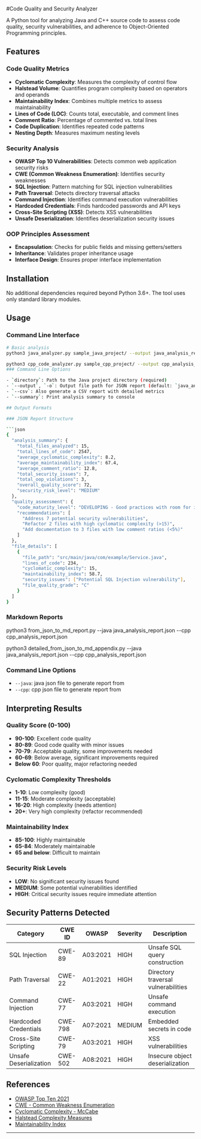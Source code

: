 #Code Quality and Security Analyzer

A  Python tool for analyzing Java and C++ source code to assess code quality, security vulnerabilities, and adherence to Object-Oriented Programming principles.

## Features

### Code Quality Metrics
- **Cyclomatic Complexity**: Measures the complexity of control flow
- **Halstead Volume**: Quantifies program complexity based on operators and operands
- **Maintainability Index**: Combines multiple metrics to assess maintainability
- **Lines of Code (LOC)**: Counts total, executable, and comment lines
- **Comment Ratio**: Percentage of commented vs. total lines
- **Code Duplication**: Identifies repeated code patterns
- **Nesting Depth**: Measures maximum nesting levels

### Security Analysis
- **OWASP Top 10 Vulnerabilities**: Detects common web application security risks
- **CWE (Common Weakness Enumeration)**: Identifies security weaknesses
- **SQL Injection**: Pattern matching for SQL injection vulnerabilities
- **Path Traversal**: Detects directory traversal attacks
- **Command Injection**: Identifies command execution vulnerabilities
- **Hardcoded Credentials**: Finds hardcoded passwords and API keys
- **Cross-Site Scripting (XSS)**: Detects XSS vulnerabilities
- **Unsafe Deserialization**: Identifies deserialization security issues

### OOP Principles Assessment
- **Encapsulation**: Checks for public fields and missing getters/setters
- **Inheritance**: Validates proper inheritance usage
- **Interface Design**: Ensures proper interface implementation

## Installation

No additional dependencies required beyond Python 3.6+. The tool uses only standard library modules.

## Usage

### Command Line Interface

```bash
# Basic analysis
python3 java_analyzer.py sample_java_project/ --output java_analysis_report.json

python3 cpp_code_analyzer.py sample_cpp_project/ --output cpp_analysis_report.json
### Command Line Options

- `directory`: Path to the Java project directory (required)
- `--output`, `-o`: Output file path for JSON report (default: `java_analysis_report.json`)
- `--csv`: Also generate a CSV report with detailed metrics
- `--summary`: Print analysis summary to console

## Output Formats

### JSON Report Structure

```json
{
  "analysis_summary": {
    "total_files_analyzed": 15,
    "total_lines_of_code": 2547,
    "average_cyclomatic_complexity": 8.2,
    "average_maintainability_index": 67.4,
    "average_comment_ratio": 12.8,
    "total_security_issues": 7,
    "total_oop_violations": 3,
    "overall_quality_score": 72,
    "security_risk_level": "MEDIUM"
  },
  "quality_assessment": {
    "code_maturity_level": "DEVELOPING - Good practices with room for improvement",
    "recommendations": [
      "Address 7 potential security vulnerabilities",
      "Refactor 2 files with high cyclomatic complexity (>15)",
      "Add documentation to 3 files with low comment ratios (<5%)"
    ]
  },
  "file_details": [
    {
      "file_path": "src/main/java/com/example/Service.java",
      "lines_of_code": 234,
      "cyclomatic_complexity": 15,
      "maintainability_index": 58.7,
      "security_issues": ["Potential SQL Injection vulnerability"],
      "file_quality_grade": "C"
    }
  ]
}
```

### Markdown Reports

python3 from_json_to_md_report.py --java java_analysis_report.json --cpp cpp_analysis_report.json

python3 detailed_from_json_to_md_appendix.py --java java_analysis_report.json --cpp cpp_analysis_report.json

### Command Line Options

- `--java`: java json file to generate report from
- `--cpp`: cpp json file to generate report from


## Interpreting Results

### Quality Score (0-100)
- **90-100**: Excellent code quality
- **80-89**: Good code quality with minor issues
- **70-79**: Acceptable quality, some improvements needed
- **60-69**: Below average, significant improvements required
- **Below 60**: Poor quality, major refactoring needed

### Cyclomatic Complexity Thresholds
- **1-10**: Low complexity (good)
- **11-15**: Moderate complexity (acceptable)
- **16-20**: High complexity (needs attention)
- **20+**: Very high complexity (refactor recommended)

### Maintainability Index
- **85-100**: Highly maintainable
- **65-84**: Moderately maintainable
- **65 and below**: Difficult to maintain

### Security Risk Levels
- **LOW**: No significant security issues found
- **MEDIUM**: Some potential vulnerabilities identified
- **HIGH**: Critical security issues require immediate attention

## Security Patterns Detected

| Category | CWE ID | OWASP | Severity | Description |
|----------|--------|-------|----------|-------------|
| SQL Injection | CWE-89 | A03:2021 | HIGH | Unsafe SQL query construction |
| Path Traversal | CWE-22 | A01:2021 | HIGH | Directory traversal vulnerabilities |
| Command Injection | CWE-77 | A03:2021 | HIGH | Unsafe command execution |
| Hardcoded Credentials | CWE-798 | A07:2021 | MEDIUM | Embedded secrets in code |
| Cross-Site Scripting | CWE-79 | A03:2021 | HIGH | XSS vulnerabilities |
| Unsafe Deserialization | CWE-502 | A08:2021 | HIGH | Insecure object deserialization |



## References

- [OWASP Top Ten 2021](https://owasp.org/www-project-top-ten/)
- [CWE - Common Weakness Enumeration](https://cwe.mitre.org/)
- [Cyclomatic Complexity - McCabe](https://www.mccabe.com/pdf/mccabe-nist235r.pdf)
- [Halstead Complexity Measures](https://en.wikipedia.org/wiki/Halstead_complexity_measures)
- [Maintainability Index](https://docs.microsoft.com/en-us/visualstudio/code-quality/code-metrics-maintainability-index-range-and-meaning)

---
